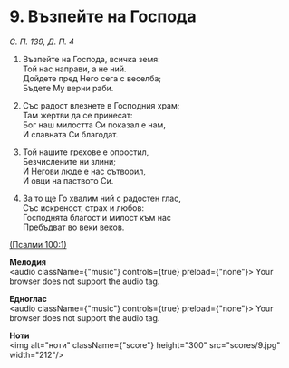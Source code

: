 # 9. Възпейте на Господа  

*С. П. 139, Д. П. 4*  

1. Възпейте на Господа, всичка земя:  
Той нас направи, а не ний.  
Дойдете пред Него сега с веселба;  
Бъдете Му верни раби.  

2. Със радост влезнете в Господния храм;  
Там жертви да се принесат:  
Бог наш милостта Си показал е нам,  
И славната Си благодат.  

3. Той нашите грехове е опростил,  
Безчислените ни злини;  
И Негови люде е нас сътворил,  
И овци на паството Си.  

4. За то ще Го хвалим ний с радостен глас,  
Със искреност, страх и любов:  
Господнята благост и милост към нас  
Пребъдват во веки веков.  

[(Псалми 100:1)](http://biblia.bg/index.php?k=19&g=100&s=1)  

__Мелодия__  
<audio className={"music"} controls={true} preload={"none"}><source src="mp3/9.mp3" type="audio/mpeg"/>
Your browser does not support the audio tag.
</audio>  

__Едноглас__  
<audio className={"music"} controls={true} preload={"none"}><source src="transp/9.mp3" type="audio/mpeg"/>
Your browser does not support the audio tag.
</audio>  

__Ноти__  
<img alt="ноти" className={"score"} height="300" src="scores/9.jpg" width="212"/>
